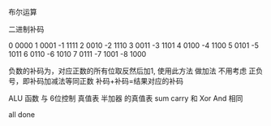 布尔运算

二进制补码

0 0000 
1 0001   -1 1111
2 0010   -2 1110
3 0011   -3 1101
4 0100   -4 1100
5 0101   -5 1011
6 0110   -6 1010
7 0111   -7 1001
         -8 1000

负数的补码为，对应正数的所有位取反然后加1, 使用此方法 做加法 不用考虑 正负号，即补码加减法等同正数
补码+补码=结果对应的补码

ALU 函数 与 6位控制 真值表
半加器 的真值表 sum carry 和 Xor And 相同

all done

